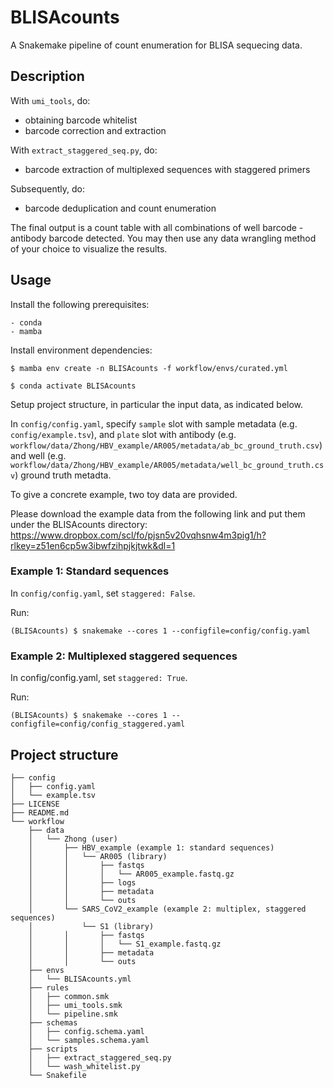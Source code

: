 # BLISAcounts

A Snakemake pipeline of count enumeration for BLISA sequecing data.

## Description

With `umi_tools`, do:
- obtaining barcode whitelist
- barcode correction and extraction

With `extract_staggered_seq.py`, do:
- barcode extraction of multiplexed sequences with staggered primers

Subsequently, do:
- barcode deduplication and count enumeration

The final output is a count table with all combinations of well barcode - antibody barcode detected.
You may then use any data wrangling method of your choice to visualize the results.

## Usage

Install the following prerequisites:
```
- conda
- mamba
```

Install environment dependencies:
```
$ mamba env create -n BLISAcounts -f workflow/envs/curated.yml
```

```
$ conda activate BLISAcounts
```

Setup project structure, in particular the input data, as indicated below.

In `config/config.yaml`, specify `sample` slot with sample metadata (e.g. `config/example.tsv`), 
and `plate` slot with antibody (e.g. `workflow/data/Zhong/HBV_example/AR005/metadata/ab_bc_ground_truth.csv`) and well (e.g. `workflow/data/Zhong/HBV_example/AR005/metadata/well_bc_ground_truth.csv`) ground truth metadta.


To give a concrete example, two toy data are provided.

Please download the example data from the following link and put them under the BLISAcounts directory:
https://www.dropbox.com/scl/fo/pjsn5v20vqhsnw4m3pig1/h?rlkey=z51en6cp5w3ibwfzihpjkjtwk&dl=1

### Example 1: Standard sequences

In `config/config.yaml`, set `staggered: False`.

Run:
```
(BLISAcounts) $ snakemake --cores 1 --configfile=config/config.yaml
```

### Example 2: Multiplexed staggered sequences

In config/config.yaml, set `staggered: True`.

Run:
```
(BLISAcounts) $ snakemake --cores 1 --configfile=config/config_staggered.yaml
```

## Project structure

```
├── config
│   ├── config.yaml
│   └── example.tsv
├── LICENSE
├── README.md
└── workflow
    ├── data
    │   └── Zhong (user)
    │       ├── HBV_example (example 1: standard sequences)
    │       │   └── AR005 (library)
    │       │       ├── fastqs
    │       │       │   └── AR005_example.fastq.gz
    │       │       ├── logs
    │       │       ├── metadata
    │       │       └── outs
    │       └── SARS_CoV2_example (example 2: multiplex, staggered sequences)
    │           └── S1 (library)
    │       │       ├── fastqs
    │       │       │   └── S1_example.fastq.gz
    │       │       ├── metadata
    │       │       └── outs
    ├── envs
    │   └── BLISAcounts.yml
    ├── rules
    │   ├── common.smk
    │   ├── umi_tools.smk
    │   └── pipeline.smk
    ├── schemas
    │   ├── config.schema.yaml
    │   └── samples.schema.yaml
    ├── scripts
    │   ├── extract_staggered_seq.py
    │   └── wash_whitelist.py
    └── Snakefile
```
